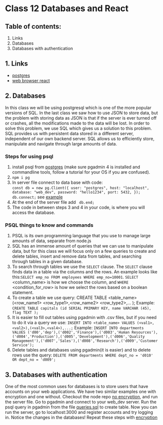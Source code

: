# Class 12 Databases and React

## Table of contents:
1. Links
2. Databases
3. Databases with authentication


## 1. Links
* [postgres](https://www.postgresql.org/)
* [web browser react](https://codesandbox.io/)


## 2. Databases
In this class we will be using postgresql which is one of the more popular
versions of SQL. In the last class we saw how to use JSON to store data, but
the problem with storing data as JSON is that if the server is ever turned off
or crashes, all the modifications made to the data will be lost. In order to
solve this problem, we use SQL which gives us a solution to this problem. 
SQL provides us with persistent data stored in a different server, independent
of our own backend server. SQL allows us to efficiently store, manipulate and
navigate through large amounts of data.


### Steps for using psql
1. install psql from [postgres](https://www.postgresql.org/) (make sure pgadmin 4 is installed and commandline tools, follow a tutorial for your OS if you are confused).
2. ```npm i pg```
3. In server file connect to data base with code:<br>```const db = new pg.Client({
  user: "postgres",
  host: "localhost",
  database: "web_dev",
  password: "hello1234",
  port: 5432,
});
db.connect;``` see [example](./postgres_read/index.js)
4. At the end of the server file add ``` db.end;```
5. The code in between steps 3 and 4 in your code, is where you will access the database.

### PSQL things to know and commands
1. PSQL is its own programming language that you use to manage large amounts of data, separate from node.js
2. SQL has an immense amount of queries that we can use to manipulate data, but for this class we will focus only on a few queries to create and delete tables, insert  and remove data from tables, and searching through tables in a given database.
3. To search through tables we use the ```SELECT``` clause. The ```SELECT``` clause finds data in a table via the columns and the rows. An example looks like this:```SELECT emp_no FROM employees WHERE emp_no=10001```. ```SELECT``` <column_name> is how we choose the column, and ```WHERE``` <condition_for_row> is how we select the rows based on a boolean statement. 
4. To create a table we use query: CREATE TABLE <table_name> (<row_name1> <row_type1>,<row_name2> <row_type2>,... ); Example: ```CREATE TABLE capitals (id SERIAL PRIMARY KEY, name VARCHAR (45), flag TEXT );```
5. It is easier to fill out tables using pgadmin with .csv files, but if you need to do it via a query we use: ```INSERT INTO <table_name> VALUES (<val1>,<val2>),(<val3>,<val4>),...;``` Example: ```INSERT INTO departments VALUES ('d00','dep'),('d002','Finance'),('d003','Human Resources'),('d004','Production'),('d005','Development'),('d006','Quality Management'),('d007','Sales'),('d008','Research'),('d009','Customer Service');```
6. Delete tables and databases using pgadmin(it is easier) and to delete rows use the query: ```DELETE FROM departments WHERE dept_no = 'd010' OR dept_no = 'd009';```


## 3. Databases with authentication
One of the most common uses for databases is to store users that have accounts on your web applications. We have two similar examples one with encryption and one without. Checkout the node repo [no encryption](./authentication_lvl1/), and run the server file. Go to pgadmin and connect to your web_dev server. Run the psql query in pgadmin from the file [queries.sql](./authentication_lvl1/queries.sql) to create table. Now you can run the server, go to localhost:3000 and register accounts and try logging in. Notice the changes in the databases! Repeat these steps with [encryption](./authentication_lvl2/)

  